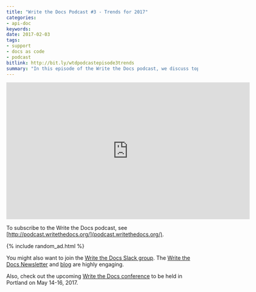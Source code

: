 ```yaml
---
title: "Write the Docs Podcast #3 - Trends for 2017"
categories:
- api-doc
keywords:
date: 2017-02-03
tags:
- support
- docs as code
- podcast
bitlink: http://bit.ly/wtdpodcastepisode3trends
summary: "In this episode of the Write the Docs podcast, we discuss top technical writing trends for 2017. Chris Ward discusses how more technical writers are interacting with support groups, and even being embedded within support departments. Jared Morgan discusses how docs are being planned for earlier in development cycles, as more product managers are seeing the value of docs. I talk about how more technical writers are treating documentation as code, and the challenges inherent in developer tools and workflows."
---
```


<iframe width="640" height="360" src="https://www.youtube.com/embed/aiZTc6dffng" frameborder="0" allowfullscreen></iframe>

To subscribe to the Write the Docs podcast, see [http://podcast.writethedocs.org/](podcast.writethedocs.org/).

{% include random_ad.html %}

You might also want to join the [Write the Docs Slack group](http://slack.writethedocs.org/). The [Write the Docs Newsletter](http://www.writethedocs.org/newsletter/) and [blog](http://www.writethedocs.org/blog/) are highly engaging.

Also, check out the upcoming [Write the Docs conference](http://www.writethedocs.org/conf/na/2017/) to be held in Portland on May 14-16, 2017.
